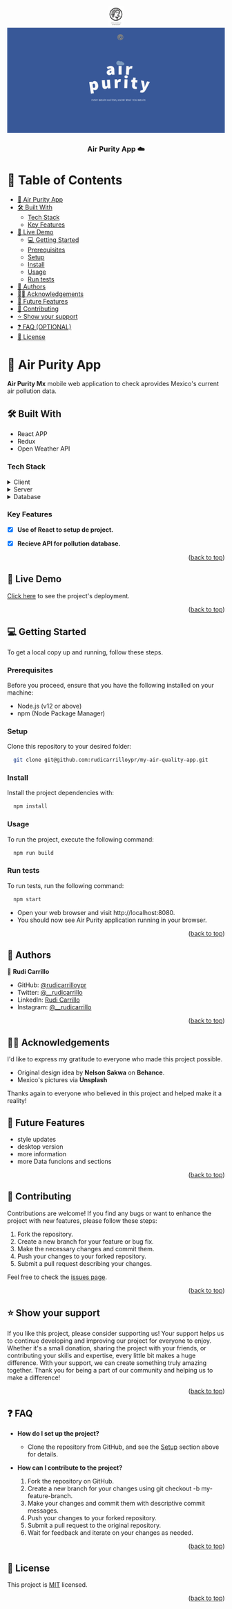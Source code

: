 <a name="readme-top"></a>

<div align="center">
   <img src="./src/assets/rc-sd-logo.PNG" alt="Rudi Carrillo logo" width="36px" height="auto" />
  <br/>

   <img src="./src/assets/banner-apurity-readme.PNG" alt="Rudi Carrillo logo" />
  <br/>

  <h3><b> Air Purity App  ☁️   </b></h3>

</div>

<!-- TABLE OF CONTENTS -->

# 📗 Table of Contents

- [📖  Air Purity App](#--air-purity-)
- [🛠 Built With ](#-built-with-)
   - [Tech Stack ](#tech-stack-)
    - [Key Features ](#key-features-)
- [🚀 Live Demo](#live-demo)
  - [💻 Getting Started ](#-getting-started-)
   - [Prerequisites](#prerequisites)
    - [Setup](#setup)
    - [Install](#install)
    - [Usage](#usage)
    - [Run tests](#run-tests)
- [👥 Authors ](#-authors-)
- [🙏🏻  Acknowledgements ](#-acknowledgements-)
- [🔮 Future Features](#-future-features)
- [🤝 Contributing ](#-contributing-)
- [⭐️ Show your support ](#️-show-your-support-)
- [❓ FAQ (OPTIONAL) ](#-faq-optional-)
- [📝 License ](#-license-)


<!-- PROJECT DESCRIPTION -->

# 📖  Air Purity App <a name="about-project"></a>

**Air Purity Mx** mobile web application to check aprovides Mexico's current air pollution data.

## 🛠 Built With <a name="built-with"></a>
- React APP
- Redux
- Open Weather API
### Tech Stack <a name="tech-stack"></a>

<details>
  <summary>Client</summary>
  <ul>
    <li><a href="#">JavaScript</a></li>
  </ul>
</details>

<details>
  <summary>Server</summary>
  <ul>
    <li><a href="#">Local Storage</a></li>
  </ul>
</details>

<details>
<summary>Database</summary>
  <ul>
    <li><a href="#">JavaScript</a></li>
  </ul>
</details>

<!-- Features -->

### Key Features <a name="key-features"></a>
- [X] **Use of React to setup de project.**
- [X] **Recieve API for pollution database.**


<p align="right">(<a href="#readme-top">back to top</a>)</p>

<!-- LIVE DEMO -->

## 🚀 Live Demo <a name="live-demo"></a>

[Click here](https://airpurity-mx.netlify.app/) to see the project's deployment.

<p align="right">(<a href="#readme-top">back to top</a>)</p>


<!-- GETTING STARTED -->

## 💻 Getting Started <a name="getting-started"></a>
To get a local copy up and running, follow these steps.

### Prerequisites
Before you proceed, ensure that you have the following installed on your machine:
- Node.js (v12 or above)
- npm (Node Package Manager)

### Setup
Clone this repository to your desired folder:

```sh
  git clone git@github.com:rudicarrilloypr/my-air-quality-app.git
```

### Install

Install the project dependencies with:

```sh
  npm install
```

### Usage

To run the project, execute the following command:

```sh
  npm run build
```

### Run tests

To run tests, run the following command:
```sh
  npm start
```
- Open your web browser and visit http://localhost:8080.
- You should now see Air Purity application running in your browser.


<p align="right">(<a href="#readme-top">back to top</a>)</p>

<!-- AUTHORS -->

## 👥 Authors <a name="authors"></a>

👤 **Rudi Carrillo**

- GitHub: [@rudicarrilloypr](https://github.com/rudicarrilloypr)
- Twitter: [@__rudicarrillo](https://twitter.com/__rudicarrillo)
- LinkedIn: [Rudi Carrillo](https://www.linkedin.com/in/rudi-carrillo/)
- Instagram: [@__rudicarrillo](https://www.instagram.com/_rudicarrillo/)

<p align="right">(<a href="#readme-top">back to top</a>)</p>

## 🙏🏻 Acknowledgements <a name="acknowledgements"></a>

I'd like to express my gratitude to everyone who made this project possible.

- Original design idea by **Nelson Sakwa** on **Behance**.
- Mexico's pictures via **Unsplash**

Thanks again to everyone who believed in this project and helped make it a reality!

<!--- Future Features ---->

## <a href="#future-features"></a>🔮 Future Features
- style updates
- desktop version
- more information
- more Data funcions and sections

<p align="right">(<a href="#readme-top">back to top</a>)</p>


<!-- CONTRIBUTING -->

## 🤝 Contributing <a name="contributing"></a>

Contributions are welcome! If you find any bugs or want to enhance the project with new features, please follow these steps:

1. Fork the repository.
2. Create a new branch for your feature or bug fix.
3. Make the necessary changes and commit them.
4. Push your changes to your forked repository.
5. Submit a pull request describing your changes.

Feel free to check the [issues page](../../issues/).

<p align="right">(<a href="#readme-top">back to top</a>)</p>

<!-- SUPPORT -->

## ⭐️ Show your support <a name="support"></a>

If you like this project, please consider supporting us! Your support helps us to continue developing and improving our project for everyone to enjoy. Whether it's a small donation, sharing the project with your friends, or contributing your skills and expertise, every little bit makes a huge difference. With your support, we can create something truly amazing together. Thank you for being a part of our community and helping us to make a difference!

<p align="right">(<a href="#readme-top">back to top</a>)</p>

<!-- FAQ -->

## ❓ FAQ <a name="faq"></a>
- **How do I set up the project?**

  - Clone the repository from GitHub, and see the [Setup](#setup) section above for details.

- **How can I contribute to the project?**

  1. Fork the repository on GitHub.
  2. Create a new branch for your changes using git checkout -b my-feature-branch.
  3. Make your changes and commit them with descriptive commit messages.
  4. Push your changes to your forked repository.
  5. Submit a pull request to the original repository.
  6. Wait for feedback and iterate on your changes as needed.

<p align="right">(<a href="#readme-top">back to top</a>)</p>

<!-- LICENSE -->

## 📝 License <a name="license"></a>

This project is [MIT](./LICENSE) licensed.

<p align="right">(<a href="#readme-top">back to top</a>)</p>